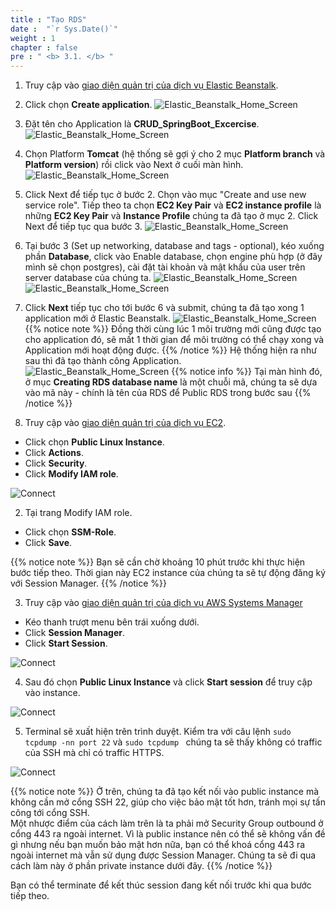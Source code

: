 ```yaml
---
title : "Tạo RDS"
date :  "`r Sys.Date()`" 
weight : 1 
chapter : false
pre : " <b> 3.1. </b> "
---
```


1. Truy cập vào [giao diện quản trị của dịch vụ Elastic Beanstalk](https://ap-southeast-2.console.aws.amazon.com/elasticbeanstalk/home?region=ap-southeast-2#/applications).
2. Click chọn **Create application**.
 ![Elastic_Beanstalk_Home_Screen](/images/3.connect/000-.png)
3. Đặt tên cho Application là **CRUD_SpringBoot_Excercise**.
![Elastic_Beanstalk_Home_Screen](/images/3.connect/001.png)
4. Chọn Platform **Tomcat** (hệ thống sẽ gợi ý cho 2 mục **Platform branch** và **Platform version**) rồi click vào Next ở cuối màn hình.
![Elastic_Beanstalk_Home_Screen](/images/3.connect/002-.png)
5. Click Next để tiếp tục ở bước 2. Chọn vào mục "Create and use new service role". Tiếp theo ta chọn **EC2 Key Pair** và **EC2 instance profile** là những **EC2 Key Pair** và **Instance Profile** chúng ta đã tạo ở mục 2. Click Next để tiếp tục qua bước 3.
![Elastic_Beanstalk_Home_Screen](/images/3.connect/007-.png)
6. Tại bước 3 (Set up networking, database and tags - optional), kéo xuống phần **Database**, click vào Enable database, chọn engine phù hợp (ở đây mình sẽ chọn postgres), cài đặt tài khoản và mật khẩu của user trên server database của chúng ta.
![Elastic_Beanstalk_Home_Screen](/images/3.connect/003-.png)
![Elastic_Beanstalk_Home_Screen](/images/3.connect/004-.png)
7. Click **Next** tiếp tục cho tới bước 6 và submit, chúng ta đã tạo xong 1 application mới ở Elastic Beanstalk.
![Elastic_Beanstalk_Home_Screen](/images/3.connect/005-.png)
{{% notice note %}}
Đồng thời cùng lúc 1 môi trường mới cũng được tạo cho application đó, sẽ mất 1 thời gian để môi trường có thể chạy xong và Application mới hoạt động được.
{{% /notice %}}
Hệ thống hiện ra như sau thì đã tạo thành công Application.
![Elastic_Beanstalk_Home_Screen](/images/3.connect/008-.png)
{{% notice info %}}
Tại màn hình đó, ở mục **Creating RDS database name** là một chuỗi mã, chúng ta sẽ dựa vào mã này - chính là tên của RDS để Public RDS trong bước sau
{{% /notice %}}

1. Truy cập vào [giao diện quản trị của dịch vụ EC2](https://console.aws.amazon.com/ec2/v2/home).
  + Click chọn **Public Linux Instance**.
  + Click **Actions**.
  + Click **Security**.
  + Click **Modify IAM role**.

![Connect](/images/3.connect/001-connect.png)

2. Tại trang Modify IAM role.
  + Click chọn **SSM-Role**.
  + Click **Save**.

{{% notice note %}}
Bạn sẽ cần chờ khoảng 10 phút trước khi thực hiện bước tiếp theo. Thời gian này EC2 instance của chúng ta sẽ tự động đăng ký với Session Manager.
{{% /notice %}}

3. Truy cập vào [giao diện quản trị của dịch vụ AWS Systems Manager](https://console.aws.amazon.com/systems-manager/home)
  + Kéo thanh trượt menu bên trái xuống dưới.
  + Click **Session Manager**.
  + Click **Start Session**.


![Connect](/images/3.connect/002-connect.png)


4. Sau đó chọn **Public Linux Instance** và click **Start session** để truy cập vào instance.

![Connect](/images/3.connect/003-connect.png)


5. Terminal sẽ xuất hiện trên trình duyệt. Kiểm tra với câu lệnh ``` sudo tcpdump -nn port 22 ``` và ```sudo tcpdump ``` chúng ta sẽ thấy không có traffic của SSH mà chỉ có traffic HTTPS.

![Connect](/images/3.connect/004-connect.png)

{{% notice note %}}
 Ở trên, chúng ta đã tạo  kết nối vào public instance mà không cần mở cổng SSH 22, giúp cho việc bảo mật tốt hơn, tránh mọi sự tấn công tới cổng SSH.\
Một nhược điểm của cách làm trên là ta phải mở Security Group outbound ở cổng 443 ra ngoài internet. Vì là public instance nên có thể sẽ không vấn đề gì nhưng nếu bạn muốn bảo mật hơn nữa, bạn có thể khoá cổng 443 ra ngoài internet mà vẫn sử dụng được Session Manager. Chúng ta sẽ đi qua cách làm này ở phần private instance dưới đây.
 {{% /notice %}}

 Bạn có thể terminate để kết thúc session đang kết nối trước khi qua bước tiếp theo.

